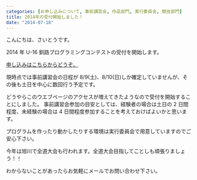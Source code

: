 ```yaml
---
categories: [お申し込みについて, 事前講習会, 作品部門, 実行委員会, 競技部門]
title: 2014年の受付開始しました！
date: "2014-07-18"
---
```


こんにちは、さいとうです。

2014 年 U-16 釧路プログラミングコンテストの受付を開始します。

<a title="申し込みについて" href="http://procon.kushi.ro/request" target="_blank">申し込みはこちらからどうぞ。</a>

現時点では事前講習会の日程が 8/9(土)、8/10(日)しか確定していませんが、その後も土日を中心に数回行う予定です。

どうやらこのウエブページのアクセスが増えてきたようなので受付を開始することにしました。
事前講習会参加の目安としては、経験者の場合は土日の 2 日間程度、未経験の場合は 4 日間程度参加することを考えておけばよいかと思います。

プログラムを作ったり動かしたりする環境は実行委員会で用意していますのでご安心下さい。

今年は旭川で全道大会も行われます。全道大会目指してことしも頑張りましょう！！

わからないことがあったらお気軽にメールでお問い合わせ下さい。
